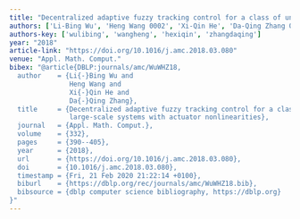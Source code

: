 ```yaml
---
title: "Decentralized adaptive fuzzy tracking control for a class of uncertain large-scale systems with actuator nonlinearities"
authors: ['Li-Bing Wu', 'Heng Wang 0002', 'Xi-Qin He', 'Da-Qing Zhang 0001']
authors-key: ['wulibing', 'wangheng', 'hexiqin', 'zhangdaqing']
year: "2018"
article-link: "https://doi.org/10.1016/j.amc.2018.03.080"
venue: "Appl. Math. Comput."
bibex: "@article{DBLP:journals/amc/WuWHZ18,
  author    = {Li{-}Bing Wu and
               Heng Wang and
               Xi{-}Qin He and
               Da{-}Qing Zhang},
  title     = {Decentralized adaptive fuzzy tracking control for a class of uncertain
               large-scale systems with actuator nonlinearities},
  journal   = {Appl. Math. Comput.},
  volume    = {332},
  pages     = {390--405},
  year      = {2018},
  url       = {https://doi.org/10.1016/j.amc.2018.03.080},
  doi       = {10.1016/j.amc.2018.03.080},
  timestamp = {Fri, 21 Feb 2020 21:22:14 +0100},
  biburl    = {https://dblp.org/rec/journals/amc/WuWHZ18.bib},
  bibsource = {dblp computer science bibliography, https://dblp.org}
}"
---
```

